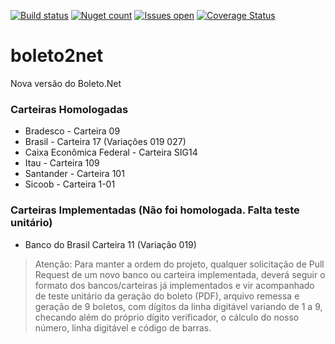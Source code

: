 ﻿[![Build status](https://ci.appveyor.com/api/projects/status/r9ovipu6yu7numn6?svg=true)](https://ci.appveyor.com/project/carloscds/boleto2net)
[![Nuget count](http://img.shields.io/nuget/v/Boleto2.Net.svg)](http://www.nuget.org/packages/Boleto2.Net/)
[![Issues open](https://img.shields.io/github/issues/BoletoNet/boleto2net.svg)](https://huboard.com/BoletoNet/boleto2net/)
[![Coverage Status](https://coveralls.io/repos/github/BoletoNet/boleto2net/badge.svg?branch=master)](https://coveralls.io/github/BoletoNet/boleto2net?branch=master)

# boleto2net
Nova versão do Boleto.Net

### Carteiras Homologadas
* Bradesco - Carteira 09
* Brasil - Carteira 17 (Variações 019 027)
* Caixa Econômica Federal - Carteira SIG14
* Itau - Carteira 109
* Santander - Carteira 101
* Sicoob - Carteira 1-01

### Carteiras Implementadas (Não foi homologada. Falta teste unitário)
* Banco do Brasil Carteira 11 (Variação 019)

> Atenção: Para manter a ordem do projeto, qualquer solicitação de Pull Request de um novo banco ou carteira implementada, deverá seguir o formato dos bancos/carteiras já implementados e vir acompanhado de teste unitário da geração do boleto (PDF), arquivo remessa e geração de 9 boletos, com dígitos da linha digitável variando de 1 a 9, checando além do próprio dígito verificador, o cálculo do nosso número, linha digitável e código de barras.
